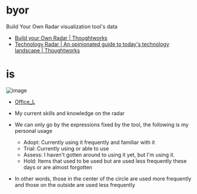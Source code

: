 # byor

Build Your Own Radar visualization tool's data

- [Build your Own Radar | Thoughtworks](https://www.thoughtworks.com/radar/byor)
- [Technology Radar | An opinionated guide to today's technology landscape | Thoughtworks](https://www.thoughtworks.com/radar)

# is

![image](https://github.com/officel/byor/assets/110354/4d5e3e76-61ef-4c7a-b98b-29fdaa5e7915)


- [Office_L](https://radar.thoughtworks.com/?documentId=https%3A%2F%2Fraw.githubusercontent.com%2Fofficel%2Fbyor%2Fmain%2FOffice_L.json)
- My current skills and knowledge on the radar
- We can only go by the expressions fixed by the tool, the following is my personal usage

  - Adopt: Currently using it frequently and familiar with it
  - Trial: Currently using or able to use
  - Assess: I haven't gotten around to using it yet, but I'm using it.
  - Hold: Items that used to be used but are used less frequently these days or are almost forgotten

- In other words, those in the center of the circle are used more frequently and those on the outside are used less frequently

